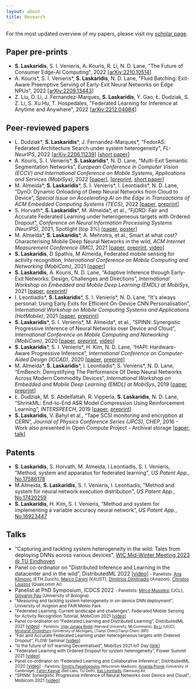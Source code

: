 ```yaml
---
layout: about
title: Research
---
```


For the most updated overview of my papers, please visit my [scholar page](https://scholar.google.com/citations?user=TcVC--IAAAAJ&hl=en).

## Paper pre-prints

* **S. Laskaridis**, S. I. Venieris, A. Kouris, R. Li, N. D. Lane, "The Future of Consumer Edge-AI Computing", 2022 \[[arXiv:2210.10514](https://arxiv.org/abs/2210.10514)\]
* A. Kouris\*, S. I. Venieris\*, **S. Laskaridis**, N. D. Lane, "Fluid Batching: Exit-Aware Preemptive Serving of Early-Exit Neural Networks on Edge NPUs", 2022 \[[arXiv:2209.13443](https://arxiv.org/abs/2209.13443)\]
* Z. Liu, D. Li, J. Fernandez-Marques, **S. Laskaridis**, Y. Gao, Ł. Dudziak, S. Z. Li, S. Xu Hu, T. Hospedales, "Federated Learning for Inference at Anytime and Anywhere", 2022 \[[arXiv:2212.04084](https://arxiv.org/abs/2212.04084)\]
## Peer-reviewed papers

* L. Dudziak\*, **S. Laskaridis**\*, J. Fernandez-Marques\*, "FedorAS: Federated Architecture Search under system heterogeneity", _FL-NeurIPS_, 2022 \[[arXiv:2206.11239](https://arxiv.org/abs/2206.11239)\] \[[short paper](https://openreview.net/forum?id=C1NtSM4Q4i3)\]
* A. Kouris, S. I. Venieris\*, **S. Laskaridis**\*, N. D. Lane, “Multi-Exit Semantic Segmentation Networks”, _European Conference in Computer Vision (ECCV) and International Conference on Mobile Systems, Applications and Services (MobiSys)_, 2022 \[[paper](https://www.ecva.net/papers/eccv_2022/papers_ECCV/papers/136810326.pdf)\], \[[preprint](https://arxiv.org/abs/2106.03527), [short paper](https://dl.acm.org/doi/abs/10.1145/3498361.3538791)\]
* M. Almeida\*, **S. Laskaridis**\*, S. I. Venieris\*, I. Leontiadis\*, N. D. Lane, “DynO: Dynamic Onloading of Deep Neural Networks from Cloud to Device”, _Special Issue on Accelerating AI on the Edge in Transactions of ACM Embedded Computing Systems (TECS)_, 2022 \[[paper](https://dl.acm.org/doi/10.1145/3510831), [preprint](https://arxiv.org/abs/2104.09949)\]
* S. Horvath\*, **S. Laskaridis**\*, M. Almeida\*, et al., “FjORD: Fair and Accurate Federated Learning under heterogeneous targets with Ordered Dropout”, _Conference on Neural Information Processing Systems (NeurIPS)_, 2021, Spotlight (top 3%) \[[paper](https://openreview.net/forum?id=4fLr7H5D_eT), [poster](https://cdn.gather.town/storage.googleapis.com/gather-town.appspot.com/uploads/dvJbP2PIrIHmxhmk/nZbgRwM3fA39xABVqwjHAD)\]
* M. Almeida\*, **S. Laskaridis**\*, A. Mehrotra, et al., Smart at what cost? Characterising Mobile Deep Neural Networks in the wild, _ACM Internet Measurement Conference (IMC)_, 2021 \[[paper](https://dl.acm.org/doi/abs/10.1145/3487552.3487863), [preprint](https://arxiv.org/abs/2109.13963), [video](https://www.youtube.com/watch?v=6iNXymLu7Ic)\]
* **S. Laskaridis**, D Spathis, M Almeida, Federated mobile sensing for activity recognition, _International Conference on Mobile Computing and Networking (MobiCom)_, 2021 \[[paper](https://dl.acm.org/doi/abs/10.1145/3447993.3488031)\]
* **S. Laskaridis**, A. Kouris, N. D. Lane, “Adaptive Inference through Early-Exit Networks: Design, Challenges and Directions”, _International Workshop on Embedded and Mobile Deep Learning (EMDL) at MobiSys_, 2021 \[[paper](https://dl.acm.org/doi/10.1145/3469116.3470012), [preprint](https://arxiv.org/abs/2106.05022)\]
* I. Leontiadis\*, **S. Laskaridis**\*, S. I. Venieris\*, N. D. Lane, “It's always personal: Using Early Exits for Efficient On-Device CNN Personalisation”, _International Workshop on Mobile Computing Systems and Applications (HotMobile)_, 2021 \[[paper](https://dl.acm.org/doi/abs/10.1145/3446382.3448359), [preprint](https://arxiv.org/abs/2102.01393)\]
* **S. Laskaridis**\*, S. I. Venieris\*, M. Almeida\*, et al., “SPINN: Synergistic Progressive Inference of Neural Networks over Device and Cloud”, _International Conference on Mobile Computing and Networking (MobiCom)_, 2020 \[[paper](https://dl.acm.org/doi/10.1145/3372224.3419194), [preprint](https://arxiv.org/abs/2008.06402), [video](https://www.youtube.com/watch?v=Vzs_VU9K0b0)\]
* **S. Laskaridis**\*, S. I. Venieris\*, H. Kim, N. D. Lane, “HAPI: Hardware-Aware Progressive Inference”, _International Conference on Computer-Aided Design (ICCAD)_, 2020 \[[paper](https://dl.acm.org/doi/abs/10.1145/3400302.3415698), [preprint](https://arxiv.org/abs/2008.03997)\]
* M. Almeida\*, **S. Laskaridis**\*, I. Leontiadis\*, S. Venieris*, N. D. Lane, “EmBench: Demystifying The Performance Of Deep Neural Networks Across Modern Commodity Devices”, _International Workshop on Embedded and Mobile Deep Learning (EMDL) at MobiSys_, 2019 \[[paper](https://dl.acm.org/doi/abs/10.1145/3325413.3329793), [preprint](https://arxiv.org/abs/1905.07346)\]
* Ł. Dudziak, M. S. Abdelfattah, R. Vipperla, **S. Laskaridis**, N. D. Lane, “ShrinkML: End-to-End ASR Model Compression Using Reinforcement Learning”, _INTERSPEECH_, 2019 \[[paper](https://www.isca-speech.org/archive/Interspeech_2019/abstracts/2811.html), [preprint](https://arxiv.org/abs/1907.03540)\]
* **S. Laskaridis**, V. Bahyl et al., “Tape SCSI monitoring and encryption at CERN”, _Journal of Physics Conference Series (JPCS), CHEP_, 2016 - Work also presented in Open Compute Project - Archival storage \[[paper](https://iopscience.iop.org/article/10.1088/1742-6596/898/6/062005/meta), [talk](https://www.youtube.com/watch?v=6wkXJiy_3ZE)\]

## Patents

* **S. Laskaridis**, S. Horvath, M. Almeida, I.Leontiadis, S. I. Venieris, "Method, system and apparatus for federated learning", _US Patent App._, [No.17586178](https://patents.google.com/patent/US20220245459A1/en)
* M.Almeida, **S. Laskaridis**, S. I. Venieris, I. Leontiadis, "Method and system for neural network execution distribution", _US Patent App._, [No.17420259](https://patents.google.com/patent/US20220083386A1/en)
* **S. Laskaridis**, H. Kim, S. I. Venieris, “Method and system for implementing a variable accuracy neural network”, _US Patent App._, [No.16923447](https://patents.google.com/patent/US20210012194A1/en)

## Talks

* "Capturing and tackling system heterogeneity in the wild: Tales from deploying DNNs across various devices", [WIC Mid-Winter Meeting 2023 @ TU Eindhoven](https://sites.google.com/view/wic-mid-winter-meeting-2023/invited-speakers)
* Panel co-ordinator on "Distributed Inference and Learning in the datacenter and in the wild”, DistributedML 2022 \[[video](https://www.youtube.com/watch?v=DCBiLRsFY24)\]
    <small>- Panelists: [Ana Klimovic](https://anakli.inf.ethz.ch/) (ETH Zurich), [Marco Canini](https://mcanini.github.io/) (KAUST), [Dimitrios Dimitriadis](https://scholar.google.com/citations?user=AQSvco0AAAAJ&hl=en) (Amazon), [Christos Louizos](https://scholar.google.nl/citations?user=xrSUChoAAAAJ&hl=en) (Qualcomm AI)</small>
* Panelist at PhD Symposium, ICDCS 2022
    <small>- Panelists: [Mirco Musolesi](https://scholar.google.co.uk/citations?user=8t4SqVwAAAAJ&hl=en) (UCL), [Giovanni Pau](https://scholar.google.com/citations?user=jLEgvnsAAAAJ&hl=en) (University of Bologna)
* "Measuring and tackling system heterogeneity in on-device DNN deployment", University of Avignon and FAIR Menlo Park
* "Federated Learning: Current landscape and challenges", Federated Mobile Sensing for Activity Recognition Tutorial, MobiCom 2021 \[[video](https://www.youtube.com/watch?v=PLWxYEF1vVg)\]
* Panel co-ordinator on “Federated Learning and Distributed Learning”, DistributedML 2021 \[[video](https://www.youtube.com/watch?v=BpjiNASR4YA)\]
    <small>- Panelists: [Vijay Janapa Reddi](https://scholar.harvard.edu/vijay-janapa-reddi/home) (Harvard University, MLCommons), [Bo Li](https://cs.illinois.edu/about/people/faculty/lbo) (UIUC), [Mosharaf Chowdhury](https://www.mosharaf.com/) (University of Michigan), [Tianyi Chen](Tianyi Chen) (RPI)</small>
* “Fair and Accurate Federated Learning under heterogeneous targets with Ordered Dropout”, FLOW Seminar \[[video](https://www.youtube.com/watch?v=U4tEx3VqPdk)\]
* “Is the future of IoT learning Decentralised”, MobiSys 2021 IoT Day \[[link](https://www.sigmobile.org/mobisys/2021/iot.html)\]
* “Federated Learning with Ordered Dropout for system heterogeneity”, Flower Summit 2021 \[[video](https://www.youtube.com/watch?v=3snQGkzmbFA)\]
* Panel co-ordinator on “Federated Learning and Collaborative Inference”, DistributedML 2020 \[[video](https://www.youtube.com/watch?v=nRAsU31VTKc)\]
    <small>- Panelists: [Dimitris Papailiopoulos](https://papail.io/) (Wisconsin-Madison), [Amanda Prorok](https://www.cst.cam.ac.uk/people/asp45) (University of Cambridge), [Fahim Kawsar](http://www.fahim-kawsar.net/) (Bell Labs, TU Delft), [Ilias Leontiadis](https://leontiadis.net/) (Samsung AI)</small>
* “SPINN: Synergistic Progressive Inference of Neural Networks over Device and Cloud”, Mobicom 2021 \[[video](https://www.youtube.com/watch?v=Vzs_VU9K0b0)\]

